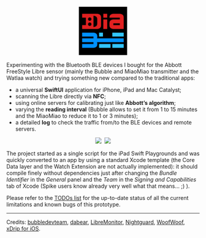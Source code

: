 <p align ="center"><img src="./DiaBLE//Assets.xcassets/AppIcon.appiconset/Icon.png" width="25%" /></p>

Experimenting with the Bluetooth BLE devices I bought for the Abbott FreeStyle Libre sensor (mainly  the Bubble and MiaoMiao transmitter and the Watlaa watch) and trying something new compared to the traditional apps:

* a universal **SwiftUI** application for iPhone, iPad and Mac Catalyst;
* scanning the Libre directly via **NFC**;
* using online servers for calibrating just like **Abbott’s algorithm**;
* varying the **reading interval** (Bubble allows to set it from  1 to 15 minutes and the MiaoMiao to reduce it to 1 or 3 minutes);
* a detailed **log** to check the traffic from/to the BLE devices and remote servers.

<p align ="center"><img src="https://drive.google.com/uc?export=view&id=1qYQa7PXcXI34FuCf7lF9MFnGvXU8hSsH" width="25%" />&nbsp;&nbsp;<img src="https://drive.google.com/uc?export=view&id=1APov1uxAI2P8m3UwPb47dkgi1Cus9wxU" width="25%" /></p>

The project started as a single script for the iPad Swift Playgrounds and was quickly converted to an app by using a standard Xcode template (the Core Data layer and the Watch Extension are not actually implemented): it should compile finely without dependencies just after changing the _Bundle Identifier_ in the _General_ panel and the _Team_ in the _Signing and Capabilities_ tab of Xcode (Spike users know already very well what that means... ;) ).

Please refer to the [TODOs list](https://github.com/gui-dos/DiaBLE/blob/master/TODO.md) for the up-to-date status of all the current limitations and known bugs of this prototype.

---
Credits: [bubbledevteam](https://github.com/bubbledevteam?tab=repositories), [dabear](https://github.com/dabear?tab=repositories), [LibreMonitor](https://github.com/UPetersen/LibreMonitor/tree/Swift4), [Nightguard]( https://github.com/nightscout/nightguard), [WoofWoof](https://github.com/gshaviv/ninety-two), [xDrip for iOS](https://github.com/JohanDegraeve/xdripswift).
